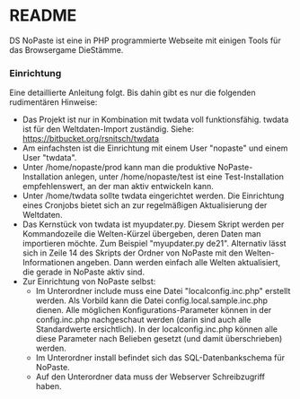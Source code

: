 # README #

DS NoPaste ist eine in PHP programmierte Webseite mit einigen Tools für das Browsergame DieStämme.

### Einrichtung ###

Eine detaillierte Anleitung folgt. Bis dahin gibt es nur die folgenden rudimentären Hinweise:

* Das Projekt ist nur in Kombination mit twdata voll funktionsfähig. twdata ist für den Weltdaten-Import zuständig. Siehe: https://bitbucket.org/rsnitsch/twdata
* Am einfachsten ist die Einrichtung mit einem User "nopaste" und einem User "twdata".
* Unter /home/nopaste/prod kann man die produktive NoPaste-Installation anlegen, unter /home/nopaste/test ist eine Test-Installation empfehlenswert, an der man aktiv entwickeln kann.
* Unter /home/twdata sollte twdata eingerichtet werden. Die Einrichtung eines Cronjobs bietet sich an zur regelmäßigen Aktualisierung der Weltdaten.
* Das Kernstück von twdata ist myupdater.py. Diesem Skript werden per Kommandozeile die Welten-Kürzel übergeben, deren Daten man importieren möchte. Zum Beispiel "myupdater.py de21". Alternativ lässt sich in Zeile 14 des Skripts der Ordner von NoPaste mit den Welten-Informationen angeben. Dann werden einfach alle Welten aktualisiert, die gerade in NoPaste aktiv sind.
* Zur Einrichtung von NoPaste selbst:
    * Im Unterordner include muss eine Datei "localconfig.inc.php" erstellt werden. Als Vorbild kann die Datei config.local.sample.inc.php dienen. Alle möglichen Konfigurations-Parameter können in der config.inc.php nachgeschaut werden (darin sind auch alle Standardwerte ersichtlich). In der localconfig.inc.php können alle diese Parameter nach Belieben gesetzt (und damit überschrieben) werden.
    * Im Unterordner install befindet sich das SQL-Datenbankschema für NoPaste.
    * Auf den Unterordner data muss der Webserver Schreibzugriff haben.